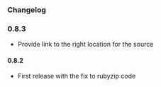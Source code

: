 ### Changelog

### 0.8.3

- Provide link to the right location for the source

#### 0.8.2

- First release with the fix to rubyzip code
